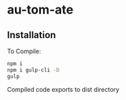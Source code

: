 # au-tom-ate

## Installation

To Compile:

```bash
npm i
npm i gulp-cli -D
gulp
```

Compiled code exports to dist directory
